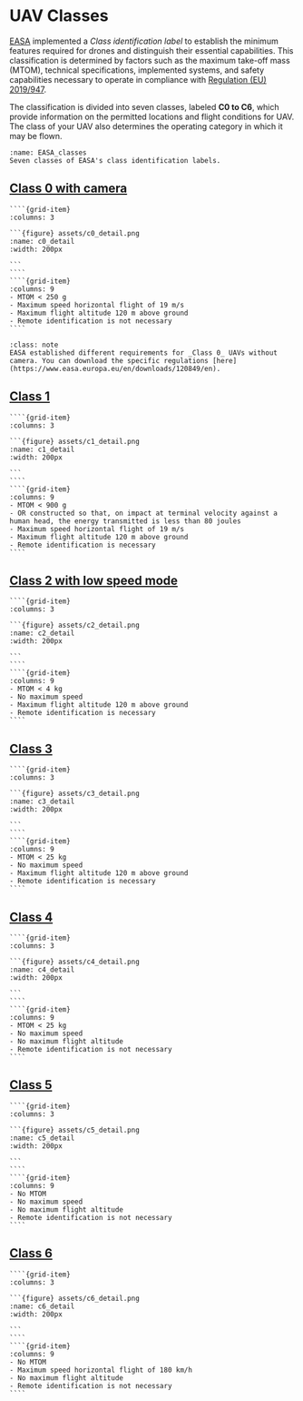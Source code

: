 # UAV Classes

[EASA](https://www.easa.europa.eu/en/light/topics/drones) implemented a _Class identification label_ to establish the minimum features required for drones and distinguish their essential capabilities. This classification is determined by factors such as the maximum take-off mass (MTOM), technical specifications, implemented systems, and safety capabilities necessary to operate in compliance with [Regulation (EU) 2019/947](https://www.easa.europa.eu/en/document-library/regulations/commission-implementing-regulation-eu-2019947).

The classification is divided into seven classes, labeled **C0 to C6**, which provide information on the permitted locations and flight conditions for UAV. The class of your UAV also determines the operating category in which it may be flown.

```{figure} assets/EASA_classes.png
:name: EASA_classes
Seven classes of EASA's class identification labels.
```

## [Class 0 with camera](https://www.easa.europa.eu/en/downloads/120845/en)
`````{grid}
````{grid-item}
:columns: 3

```{figure} assets/c0_detail.png
:name: c0_detail
:width: 200px

```
````
````{grid-item}
:columns: 9
- MTOM < 250 g
- Maximum speed horizontal flight of 19 m/s
- Maximum flight altitude 120 m above ground
- Remote identification is not necessary
````
`````

```{admonition} Note
:class: note
EASA established different requirements for _Class 0_ UAVs without camera. You can download the specific regulations [here](https://www.easa.europa.eu/en/downloads/120849/en).
```

## [Class 1](https://www.easa.europa.eu/en/downloads/120850/en)
`````{grid}
````{grid-item}
:columns: 3

```{figure} assets/c1_detail.png
:name: c1_detail
:width: 200px

```
````
````{grid-item}
:columns: 9
- MTOM < 900 g
- OR constructed so that, on impact at terminal velocity against a human head, the energy transmitted is less than 80 joules
- Maximum speed horizontal flight of 19 m/s
- Maximum flight altitude 120 m above ground
- Remote identification is necessary
````
`````

## [Class 2 with low speed mode](https://www.easa.europa.eu/en/downloads/120851/en)
`````{grid}
````{grid-item}
:columns: 3

```{figure} assets/c2_detail.png
:name: c2_detail
:width: 200px

```
````
````{grid-item}
:columns: 9
- MTOM < 4 kg
- No maximum speed
- Maximum flight altitude 120 m above ground
- Remote identification is necessary
````
`````

## [Class 3](https://www.easa.europa.eu/en/downloads/120853/en)
`````{grid}
````{grid-item}
:columns: 3

```{figure} assets/c3_detail.png
:name: c3_detail
:width: 200px

```
````
````{grid-item}
:columns: 9
- MTOM < 25 kg
- No maximum speed
- Maximum flight altitude 120 m above ground
- Remote identification is necessary
````
`````

## [Class 4](https://www.easa.europa.eu/en/downloads/120854/en)
`````{grid}
````{grid-item}
:columns: 3

```{figure} assets/c4_detail.png
:name: c4_detail
:width: 200px

```
````
````{grid-item}
:columns: 9
- MTOM < 25 kg
- No maximum speed
- No maximum flight altitude
- Remote identification is not necessary
````
`````

## [Class 5](https://www.easa.europa.eu/en/downloads/125310/en)
`````{grid}
````{grid-item}
:columns: 3

```{figure} assets/c5_detail.png
:name: c5_detail
:width: 200px

```
````
````{grid-item}
:columns: 9
- No MTOM
- No maximum speed
- No maximum flight altitude
- Remote identification is not necessary
````
`````

## [Class 6](https://www.easa.europa.eu/en/downloads/125311/en)
`````{grid}
````{grid-item}
:columns: 3

```{figure} assets/c6_detail.png
:name: c6_detail
:width: 200px

```
````
````{grid-item}
:columns: 9
- No MTOM
- Maximum speed horizontal flight of 180 km/h
- No maximum flight altitude
- Remote identification is not necessary
````
`````
